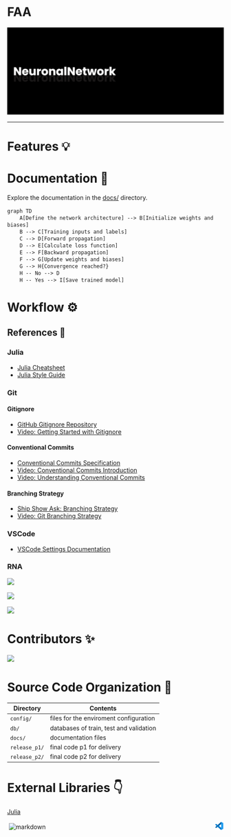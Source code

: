 # FAA

<div align="center"> <img src=".github/img/banner.png" alt="Banner"> </div>

---
# Features 💡

# Documentation 📝

Explore the documentation in the [docs/](/docs) directory.

```mermaid
graph TD
    A[Define the network architecture] --> B[Initialize weights and biases]
    B --> C[Training inputs and labels]
    C --> D[Forward propagation]
    D --> E[Calculate loss function]
    E --> F[Backward propagation]
    F --> G[Update weights and biases]
    G --> H{Convergence reached?}
    H -- No --> D
    H -- Yes --> I[Save trained model]
```

# Workflow ⚙️

## References 🔗

### Julia
- [Julia Cheatsheet](https://cheatsheet.juliadocs.org/)
- [Julia Style Guide](https://docs.julialang.org/en/v1/manual/style-guide/)

### Git

#### Gitignore
- [GitHub Gitignore Repository](https://github.com/github/gitignore)
- [Video: Getting Started with Gitignore](https://www.youtube.com/watch?v=Ikf7hjMDmzw)

#### Conventional Commits
- [Conventional Commits Specification](https://www.conventionalcommits.org/es/v1.0.0/)
- [Video: Conventional Commits Introduction](https://www.youtube.com/watch?v=SigVVJmUGv8)
- [Video: Understanding Conventional Commits](https://www.youtube.com/watch?v=Cp_SHttVTi0)

#### Branching Strategy
- [Ship Show Ask: Branching Strategy](https://martinfowler.com/articles/ship-show-ask.html)
- [Video: Git Branching Strategy](https://www.youtube.com/watch?v=3FssKkNqUHE)

### VSCode
- [VSCode Settings Documentation](https://code.visualstudio.com/docs/getstarted/settings#_settingsjson)

### RNA

<a href="https://grupo.us.es/gtocoma/pid/pid10/RedesNeuronales.htm"><img src="https://grupo.us.es/gtocoma/pid/pid10/RedesNeuronales_archivos/image041.jpg" width="300"></a>

<a href="https://www.merkle.com/es/es/blog/prediccion-dato-redes-neuronales-artificiales"><img src="https://www.merkle.com/es/sites/es/files/inline-images/neurona_3.png" width="300"></a>

<a href="https://jahazielponce.com/funciones-de-activacion-y-como-puedes-crear-la-tuya-usando-python-r-y-tensorflow/"><img src="https://jahazielponce.com/wp-content/uploads/sample-activation-functions-square.png" width="300"></a>



# Contributors ✨

<a href="https://github.com/OscarUDC/FAA/graphs/contributors">
  <img src="https://contrib.rocks/image?repo=OscarUDC/FAA" />
</a>

# Source Code Organization 📁
| Directory | Contents |
| ---- | ---- |
| `config/` | files for the enviroment configuration |
| `db/` | databases of train, test and validation |
| `docs/` | documentation files |
| `release_p1/` | final code p1 for delivery |
| `release_p2/` | final code p2 for delivery |

# External Libraries 👇
[Julia](https://github.com/JuliaLang/julia)

<img src="https://img.shields.io/badge/markdown-000000?style=for-the-badge&logo=markdown&logoColor=white" alt="markdown" style="vertical-align:top; margin:4px"> 
<a href="https://code.visualstudio.com/">
	  <img align="right" alt="Juego | VSCode" width="21px" src="https://raw.githubusercontent.com/vscode-icons/vscode-icons/master/icons/file_type_vscode.svg" />
</a>
